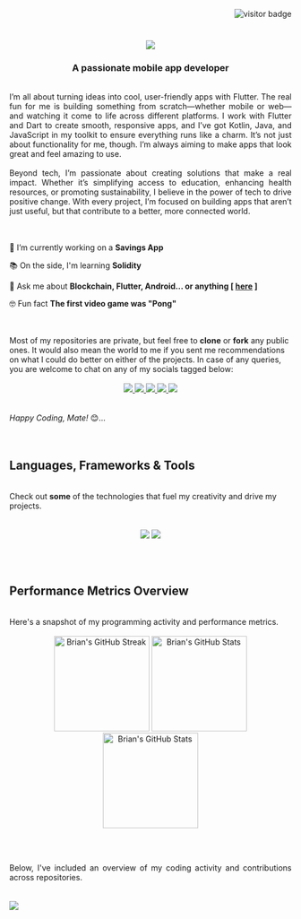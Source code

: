 <div align="right">
    
   ![visitor badge](https://visitor-badge.laobi.icu/badge?page_id=mukwambo.mukwambo&left_text=Page%20Visitors)
</div>

<h1 align="center">
    <img src="https://readme-typing-svg.herokuapp.com/?font=Righteous&size=35&color=61DAFB&center=true&vCenter=true&width=500&height=70&duration=4000&lines=Hello+There!+👋;+I'm+Brian+Mukwambo!;+You+Finally+Found+Me+👏;" />
</h1>

<h3 align="center">A passionate mobile app developer</h3>

<br/>

<div align="justify">
I’m all about turning ideas into cool, user-friendly apps with Flutter. The real fun for me is building something from scratch—whether mobile or web—and watching it come to life across different platforms. I work with Flutter and Dart to create smooth, responsive apps, and I’ve got Kotlin, Java, and JavaScript in my toolkit to ensure everything runs like a charm. It’s not just about functionality for me, though. I’m always aiming to make apps that look great and feel amazing to use.</div>
<br/>
<div align="justify">
Beyond tech, I’m passionate about creating solutions that make a real impact. Whether it’s simplifying access to education, enhancing health resources, or promoting sustainability, I believe in the power of tech to drive positive change. With every project, I’m focused on building apps that aren’t just useful, but that contribute to a better, more connected world.</div>
<br/>



<br/>

<div align="justify">
  
 🔧 I’m currently working on a **Savings App**
 
 📚 On the side, I'm learning **Solidity**

 💬 Ask me about **Blockchain, Flutter, Android... or anything [ <a href="https://github.com/mukwambo/mukwambo/issues/new"><b>here</b></a> ]**

 🤓 Fun fact **The first video game was "Pong"**

 </div>
 <br/>
 <br/>

 <div>
Most of my repositories are private, but feel free to <b>clone</b> or <b>fork</b> any public ones. It would also mean the world to me if you sent me recommendations on what I could do better on either of the projects. In case of any queries, you are welcome to chat on any of my socials tagged below: </div>
<br/>
 
<div align="center">
  <a href="mailto:obrianmukwambo@gmail.com">
    <img src="https://img.shields.io/badge/Gmail-333333?style=for-the-badge&logo=gmail&logoColor=red" />
  </a>
  <a href="https://linkedin.com/in/brian-mukwambo/" target="_blank">
    <img src="https://img.shields.io/badge/LinkedIn-0077B5?style=for-the-badge&logo=linkedin&logoColor=white" />
  </a>
  <a href="https://instagram.com/justbrya.dev/">
    <img src="https://img.shields.io/badge/Instagram-E4405F?style=for-the-badge&logo=instagram&logoColor=white" />
  </a>
  <a href="#">
     <img src="https://img.shields.io/badge/Portfolio-FF5722?style=for-the-badge&logo=todoist&logoColor=white" /> 
  </a>
  <a href="https://x.com/brianmukwambo">
    <img src="https://img.shields.io/badge/X(Twitter)-0077B5?style=for-the-badge&logo=linkedin&logoColor=white" />
  </a>
    
</div>
<br/><br/>
<div>
<i>Happy Coding, Mate!</i> 😊...
 </div>
<br/><br/>
 
<h2 align="justify"> Languages, Frameworks & Tools </h2>
<br/>
<div>
Check out <b>some</b> of the technologies that fuel my creativity and drive my projects.</div>
<br/>
<br/>
<div align="center">
    <img src="https://skillicons.dev/icons?i=androidstudio,flutter,dart,java,kotlin,firebase,html,css,javascript,typescript,python"/>
    <img src="https://skillicons.dev/icons?i=vscode,github,git,linux,ubuntu,pycharm,idea,vim,figma"/>
    <br>
</div>

<br/><br/>

<h2 align="justify"> Performance Metrics Overview </h2>
<br/>
<div>
Here's a snapshot of my programming activity and performance metrics.</div>
<br/>

<div align="center">

<img height=170 src="https://streak-stats.demolab.com/?user=mukwambo&theme=react&border&radius=10&count_private=true" alt="Brian's GitHub Streak" />

<img height="170" src="https://github-readme-stats.vercel.app/api?username=mukwambo&count_private=true&show_icons=true&theme=react&rank_icon=github&border_color=FFFFFF&radius=10&cache_seconds=1800" alt="Brian's GitHub Stats" />


<img height=170 src="https://github-readme-stats.vercel.app/api/top-langs/?username=mukwambo&layout=compact&card_width=500&count_private=true&langs_count=8&hide=html,css&show_icons=true&theme=react&rank_icon=github&border&radius=10&cache_seconds=1800&v=1" alt="Brian's GitHub Stats" />

  
</div>


<br/><br/>
<div align=justify>
Below, I've included an overview of my coding activity and contributions across repositories.</div>
<br/>
<br>
<img src="https://github-readme-activity-graph.vercel.app/graph?username=mukwambo&theme=react&hide_border=true&hide_title=false&area=true&custom_title=Total%20contribution%20graph%20in%20all%20repos"></img><br>

